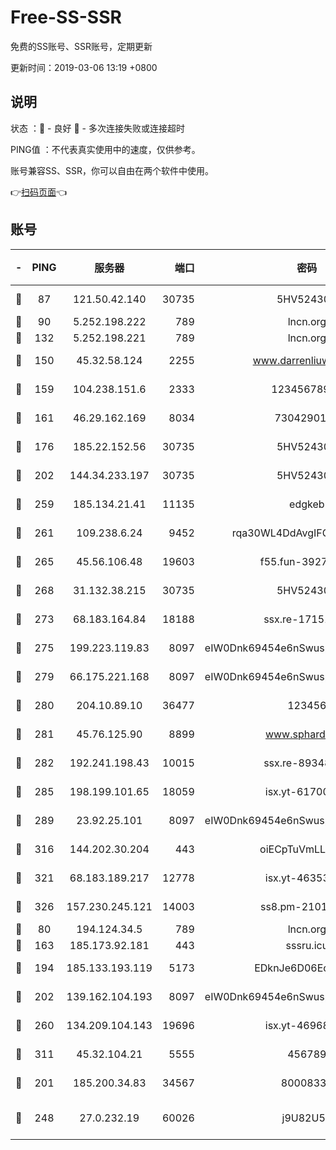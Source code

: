 # Free-SS-SSR

免费的SS账号、SSR账号，定期更新

更新时间：2019-03-06 13:19 +0800

## 说明

状态     ：🙂 - 良好 🙁 - 多次连接失败或连接超时

PING值   ：不代表真实使用中的速度，仅供参考。

账号兼容SS、SSR，你可以自由在两个软件中使用。

👉[扫码页面](https://liesauer.github.io/free-ss-ssr.github.io/)👈

## 账号

|-|PING|服务器|端口|密码|加密方式|区域|
|:----:|:----:|:-----:|-----:|:----:|:----:|:----:|
|🙂|87|121.50.42.140|30735|5HV52430C|aes-256-cfb|JP|
|🙂|90|5.252.198.222|789|lncn.org|rc4|JP|
|🙂|132|5.252.198.221|789|lncn.org|rc4|JP|
|🙂|150|45.32.58.124|2255|www.darrenliuwei.com|aes-256-cfb|JP|
|🙂|159|104.238.151.6|2333|12345678900|aes-256-cfb|JP|
|🙂|161|46.29.162.169|8034|7304290167|aes-256-cfb|RU|
|🙂|176|185.22.152.56|30735|5HV52430C|aes-256-cfb|RU|
|🙂|202|144.34.233.197|30735|5HV52430C|aes-256-cfb|US|
|🙂|259|185.134.21.41|11135|edgkeb|aes-256-cfb|GB|
|🙂|261|109.238.6.24|9452|rqa30WL4DdAvgIFG6Fs3znzTa|aes-256-cfb|FR|
|🙂|265|45.56.106.48|19603|f55.fun-39271360|aes-256-cfb|US|
|🙂|268|31.132.38.215|30735|5HV52430C|aes-256-cfb|US|
|🙂|273|68.183.164.84|18188|ssx.re-17151822|aes-256-cfb|US|
|🙂|275|199.223.119.83|8097|eIW0Dnk69454e6nSwuspv9DmS201tQ0D|aes-256-cfb|US|
|🙂|279|66.175.221.168|8097|eIW0Dnk69454e6nSwuspv9DmS201tQ0D|aes-256-cfb|US|
|🙂|280|204.10.89.10|36477|123456|aes-256-cfb|US|
|🙂|281|45.76.125.90|8899|www.sphard.com|aes-256-cfb|JP|
|🙂|282|192.241.198.43|10015|ssx.re-89348250|aes-256-cfb|US|
|🙂|285|198.199.101.65|18059|isx.yt-61700807|aes-256-cfb|US|
|🙂|289|23.92.25.101|8097|eIW0Dnk69454e6nSwuspv9DmS201tQ0D|aes-256-cfb|US|
|🙂|316|144.202.30.204|443|oiECpTuVmLLxk4Ts|aes-256-cfb|US|
|🙂|321|68.183.189.217|12778|isx.yt-46353039|aes-256-cfb|SG|
|🙂|326|157.230.245.121|14003|ss8.pm-21010216|aes-256-cfb|SG|
|🙂|80|194.124.34.5|789|lncn.org|rc4|JP|
|🙂|163|185.173.92.181|443|sssru.icu|rc4-md5|RU|
|🙂|194|185.133.193.119|5173|EDknJe6D06EoWDaw|aes-256-cfb|US|
|🙂|202|139.162.104.193|8097|eIW0Dnk69454e6nSwuspv9DmS201tQ0D|aes-256-cfb|JP|
|🙂|260|134.209.104.143|19696|isx.yt-46968452|aes-256-cfb|SG|
|🙂|311|45.32.104.21|5555|456789|aes-256-cfb|SG|
|🙁|201|185.200.34.83|34567|80008331|aes-256-cfb|US|
|🙁|248|27.0.232.19|60026|j9U82U53|xchacha20-ietf-poly1305|HK|
